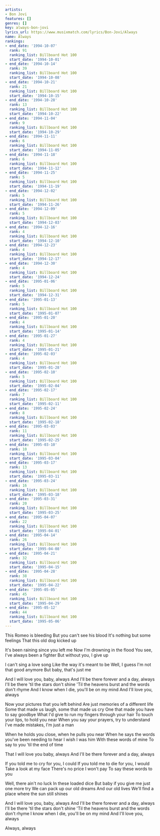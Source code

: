 ```yaml
---
artists:
- Bon Jovi
features: []
genres: []
key: always-bon-jovi
lyrics_url: https://www.musixmatch.com/lyrics/Bon-Jovi/Always
name: Always
rankings:
- end_date: '1994-10-07'
  rank: 91
  ranking_list: Billboard Hot 100
  start_date: '1994-10-01'
- end_date: '1994-10-14'
  rank: 39
  ranking_list: Billboard Hot 100
  start_date: '1994-10-08'
- end_date: '1994-10-21'
  rank: 21
  ranking_list: Billboard Hot 100
  start_date: '1994-10-15'
- end_date: '1994-10-28'
  rank: 13
  ranking_list: Billboard Hot 100
  start_date: '1994-10-22'
- end_date: '1994-11-04'
  rank: 9
  ranking_list: Billboard Hot 100
  start_date: '1994-10-29'
- end_date: '1994-11-11'
  rank: 6
  ranking_list: Billboard Hot 100
  start_date: '1994-11-05'
- end_date: '1994-11-18'
  rank: 6
  ranking_list: Billboard Hot 100
  start_date: '1994-11-12'
- end_date: '1994-11-25'
  rank: 5
  ranking_list: Billboard Hot 100
  start_date: '1994-11-19'
- end_date: '1994-12-02'
  rank: 5
  ranking_list: Billboard Hot 100
  start_date: '1994-11-26'
- end_date: '1994-12-09'
  rank: 5
  ranking_list: Billboard Hot 100
  start_date: '1994-12-03'
- end_date: '1994-12-16'
  rank: 4
  ranking_list: Billboard Hot 100
  start_date: '1994-12-10'
- end_date: '1994-12-23'
  rank: 4
  ranking_list: Billboard Hot 100
  start_date: '1994-12-17'
- end_date: '1994-12-30'
  rank: 4
  ranking_list: Billboard Hot 100
  start_date: '1994-12-24'
- end_date: '1995-01-06'
  rank: 5
  ranking_list: Billboard Hot 100
  start_date: '1994-12-31'
- end_date: '1995-01-13'
  rank: 5
  ranking_list: Billboard Hot 100
  start_date: '1995-01-07'
- end_date: '1995-01-20'
  rank: 4
  ranking_list: Billboard Hot 100
  start_date: '1995-01-14'
- end_date: '1995-01-27'
  rank: 4
  ranking_list: Billboard Hot 100
  start_date: '1995-01-21'
- end_date: '1995-02-03'
  rank: 4
  ranking_list: Billboard Hot 100
  start_date: '1995-01-28'
- end_date: '1995-02-10'
  rank: 5
  ranking_list: Billboard Hot 100
  start_date: '1995-02-04'
- end_date: '1995-02-17'
  rank: 7
  ranking_list: Billboard Hot 100
  start_date: '1995-02-11'
- end_date: '1995-02-24'
  rank: 8
  ranking_list: Billboard Hot 100
  start_date: '1995-02-18'
- end_date: '1995-03-03'
  rank: 11
  ranking_list: Billboard Hot 100
  start_date: '1995-02-25'
- end_date: '1995-03-10'
  rank: 10
  ranking_list: Billboard Hot 100
  start_date: '1995-03-04'
- end_date: '1995-03-17'
  rank: 13
  ranking_list: Billboard Hot 100
  start_date: '1995-03-11'
- end_date: '1995-03-24'
  rank: 16
  ranking_list: Billboard Hot 100
  start_date: '1995-03-18'
- end_date: '1995-03-31'
  rank: 20
  ranking_list: Billboard Hot 100
  start_date: '1995-03-25'
- end_date: '1995-04-07'
  rank: 22
  ranking_list: Billboard Hot 100
  start_date: '1995-04-01'
- end_date: '1995-04-14'
  rank: 26
  ranking_list: Billboard Hot 100
  start_date: '1995-04-08'
- end_date: '1995-04-21'
  rank: 32
  ranking_list: Billboard Hot 100
  start_date: '1995-04-15'
- end_date: '1995-04-28'
  rank: 38
  ranking_list: Billboard Hot 100
  start_date: '1995-04-22'
- end_date: '1995-05-05'
  rank: 45
  ranking_list: Billboard Hot 100
  start_date: '1995-04-29'
- end_date: '1995-05-12'
  rank: 44
  ranking_list: Billboard Hot 100
  start_date: '1995-05-06'
---
```

This Romeo is bleeding
But you can't see his blood
It's nothing but some feelings
That this old dog kicked up

It's been raining since you left me
Now I'm drowning in the flood
You see, I've always been a fighter
But without you, I give up

I can't sing a love song
Like the way it's meant to be
Well, I guess I'm not that good anymore
But baby, that's just me

And I will love you, baby, always
And I'll be there forever and a day, always
I'll be there 'til the stars don't shine
'Til the heavens burst and the words don't rhyme
And I know when I die, you'll be on my mind
And I'll love you, always

Now your pictures that you left behind
Are just memories of a different life
Some that made us laugh, some that made us cry
One that made you have to say goodbye
What I'd give to run my fingers through your hair
To touch your lips, to hold you near
When you say your prayers, try to understand
I've made mistakes, I'm just a man

When he holds you close, when he pulls you near
When he says the words you've been needing to hear
I wish I was him
With these words of mine
To say to you 'til the end of time

That I will love you baby, always
And I'll be there forever and a day, always

If you told me to cry for you, I could
If you told me to die for you, I would
Take a look at my face
There's no price I won't pay
To say these words to you

Well, there ain't no luck
In these loaded dice
But baby if you give me just one more try
We can pack up our old dreams
And our old lives
We'll find a place where the sun still shines

And I will love you, baby, always
And I'll be there forever and a day, always
I'll be there 'til the stars don't shine
'Til the heavens burst and the words don't rhyme
I know when I die, you'll be on my mind
And I'll love you, always

Always, always
